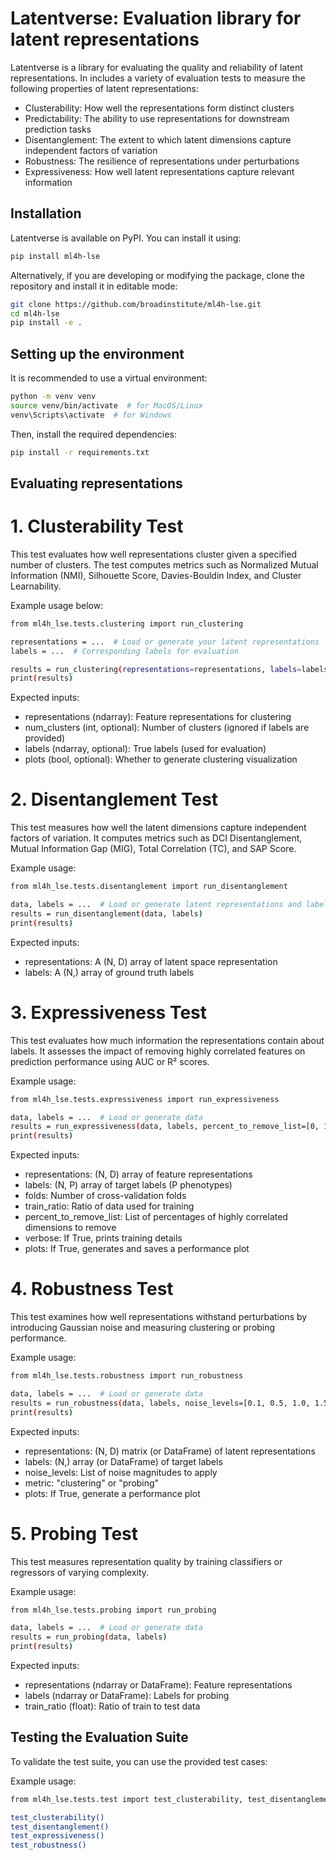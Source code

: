 # Latentverse: Evaluation library for latent representations

Latentverse is a library for evaluating the quality and reliability of latent representations. In includes a variety of evaluation tests to measure the following properties of latent representations:

- Clusterability: How well the representations form distinct clusters
- Predictability: The ability to use representations for downstream prediction tasks
- Disentanglement: The extent to which latent dimensions capture independent factors of variation
- Robustness: The resilience of representations under perturbations
- Expressiveness: How well latent representations capture relevant information


## Installation
Latentverse is available on PyPI. You can install it using:

```bash
pip install ml4h-lse
```

Alternatively, if you are developing or modifying the package, clone the repository and install it in editable mode:
```bash
git clone https://github.com/broadinstitute/ml4h-lse.git
cd ml4h-lse
pip install -e .
```

## Setting up the environment 
It is recommended to use a virtual environment:
```bash
python -m venv venv
source venv/bin/activate  # for MacOS/Linux
venv\Scripts\activate  # for Windows
```

Then, install the required dependencies:
```bash
pip install -r requirements.txt
```

## Evaluating representations

# 1. Clusterability Test
This test evaluates how well representations cluster given a specified number of clusters. The test computes metrics such as Normalized Mutual Information (NMI), Silhouette Score, Davies-Bouldin Index, and Cluster Learnability.

Example usage below:
```bash
from ml4h_lse.tests.clustering import run_clustering

representations = ...  # Load or generate your latent representations
labels = ...  # Corresponding labels for evaluation

results = run_clustering(representations=representations, labels=labels, num_clusters=2, plots=True)
print(results)
```

Expected inputs:
- representations (ndarray): Feature representations for clustering
- num_clusters (int, optional): Number of clusters (ignored if labels are provided)
- labels (ndarray, optional): True labels (used for evaluation)
- plots (bool, optional): Whether to generate clustering visualization


# 2. Disentanglement Test
This test measures how well the latent dimensions capture independent factors of variation. It computes metrics such as DCI Disentanglement, Mutual Information Gap (MIG), Total Correlation (TC), and SAP Score.

Example usage:
```bash
from ml4h_lse.tests.disentanglement import run_disentanglement

data, labels = ...  # Load or generate latent representations and labels
results = run_disentanglement(data, labels)
print(results)
```
Expected inputs:
- representations: A (N, D) array of latent space representation
- labels: A (N,) array of ground truth labels

# 3. Expressiveness Test
This test evaluates how much information the representations contain about labels. It assesses the impact of removing highly correlated features on prediction performance using AUC or R² scores.

Example usage:
```bash
from ml4h_lse.tests.expressiveness import run_expressiveness

data, labels = ...  # Load or generate data
results = run_expressiveness(data, labels, percent_to_remove_list=[0, 10, 20, 50], plots=True)
print(results)
```

Expected inputs:
- representations: (N, D) array of feature representations
- labels: (N, P) array of target labels (P phenotypes)
- folds: Number of cross-validation folds
- train_ratio: Ratio of data used for training
- percent_to_remove_list: List of percentages of highly correlated dimensions to remove
- verbose: If True, prints training details
- plots: If True, generates and saves a performance plot


# 4. Robustness Test
This test examines how well representations withstand perturbations by introducing Gaussian noise and measuring clustering or probing performance.

Example usage:
```bash
from ml4h_lse.tests.robustness import run_robustness

data, labels = ...  # Load or generate data
results = run_robustness(data, labels, noise_levels=[0.1, 0.5, 1.0, 1.5], metric="clustering", plots=True)
print(results)
```

Expected inputs:
- representations: (N, D) matrix (or DataFrame) of latent representations
- labels: (N,) array (or DataFrame) of target labels
- noise_levels: List of noise magnitudes to apply
- metric: "clustering" or "probing"
- plots: If True, generate a performance plot

# 5. Probing Test
This test measures representation quality by training classifiers or regressors of varying complexity.

Example usage:
```bash
from ml4h_lse.tests.probing import run_probing

data, labels = ...  # Load or generate data
results = run_probing(data, labels)
print(results)
```

Expected inputs:
- representations (ndarray or DataFrame): Feature representations
- labels (ndarray or DataFrame): Labels for probing
- train_ratio (float): Ratio of train to test data


## Testing the Evaluation Suite
To validate the test suite, you can use the provided test cases:

Example usage:
```bash
from ml4h_lse.tests.test import test_clusterability, test_disentanglement, test_expressiveness, test_robustness

test_clusterability()
test_disentanglement()
test_expressiveness()
test_robustness()
```




